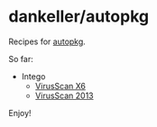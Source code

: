 dankeller/autopkg
=======

Recipes for [autopkg](https://github.com/autopkg/autopkg).

So far:

* Intego
	* [VirusScan X6](Intego/VirusBarrierX6)
	* [VirusScan 2013](Intego/VirusBarrier2013)

Enjoy!